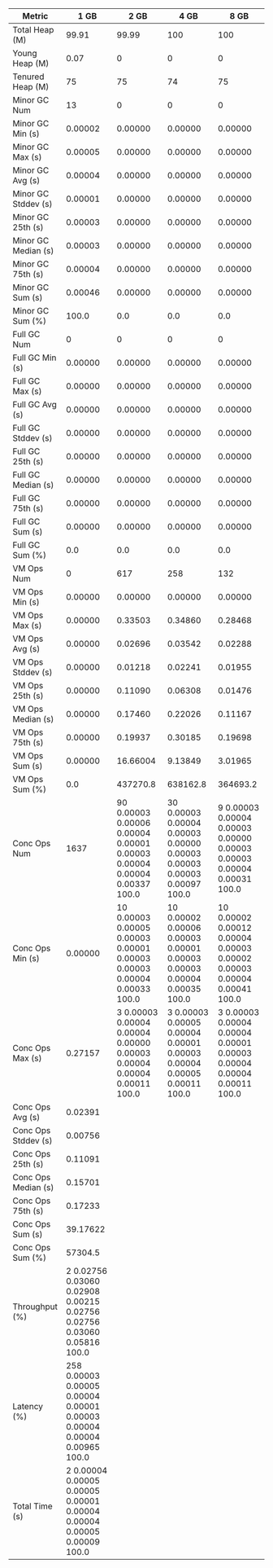 | Metric | 1 GB | 2 GB | 4 GB | 8 GB |
|------|----|----|----|----|
| Total Heap (M) | 99.91 | 99.99 | 100 | 100 |
| Young Heap (M) | 0.07 | 0 | 0 | 0 |
| Tenured Heap (M) | 75 | 75 | 74 | 75 |
| Minor GC Num | 13 | 0 | 0 | 0 |
| Minor GC Min (s) | 0.00002 | 0.00000 | 0.00000 | 0.00000 |
| Minor GC Max (s) | 0.00005 | 0.00000 | 0.00000 | 0.00000 |
| Minor GC Avg (s) | 0.00004 | 0.00000 | 0.00000 | 0.00000 |
| Minor GC Stddev (s) | 0.00001 | 0.00000 | 0.00000 | 0.00000 |
| Minor GC 25th (s) | 0.00003 | 0.00000 | 0.00000 | 0.00000 |
| Minor GC Median (s) | 0.00003 | 0.00000 | 0.00000 | 0.00000 |
| Minor GC 75th (s) | 0.00004 | 0.00000 | 0.00000 | 0.00000 |
| Minor GC Sum (s) | 0.00046 | 0.00000 | 0.00000 | 0.00000 |
| Minor GC Sum (%) | 100.0 | 0.0 | 0.0 | 0.0 |
| Full GC Num | 0 | 0 | 0 | 0 |
| Full GC Min (s) | 0.00000 | 0.00000 | 0.00000 | 0.00000 |
| Full GC Max (s) | 0.00000 | 0.00000 | 0.00000 | 0.00000 |
| Full GC Avg (s) | 0.00000 | 0.00000 | 0.00000 | 0.00000 |
| Full GC Stddev (s) | 0.00000 | 0.00000 | 0.00000 | 0.00000 |
| Full GC 25th (s) | 0.00000 | 0.00000 | 0.00000 | 0.00000 |
| Full GC Median (s) | 0.00000 | 0.00000 | 0.00000 | 0.00000 |
| Full GC 75th (s) | 0.00000 | 0.00000 | 0.00000 | 0.00000 |
| Full GC Sum (s) | 0.00000 | 0.00000 | 0.00000 | 0.00000 |
| Full GC Sum (%) | 0.0 | 0.0 | 0.0 | 0.0 |
| VM Ops Num | 0 | 617 | 258 | 132 |
| VM Ops Min (s) | 0.00000 | 0.00000 | 0.00000 | 0.00000 |
| VM Ops Max (s) | 0.00000 | 0.33503 | 0.34860 | 0.28468 |
| VM Ops Avg (s) | 0.00000 | 0.02696 | 0.03542 | 0.02288 |
| VM Ops Stddev (s) | 0.00000 | 0.01218 | 0.02241 | 0.01955 |
| VM Ops 25th (s) | 0.00000 | 0.11090 | 0.06308 | 0.01476 |
| VM Ops Median (s) | 0.00000 | 0.17460 | 0.22026 | 0.11167 |
| VM Ops 75th (s) | 0.00000 | 0.19937 | 0.30185 | 0.19698 |
| VM Ops Sum (s) | 0.00000 | 16.66004 | 9.13849 | 3.01965 |
| VM Ops Sum (%) | 0.0 | 437270.8 | 638162.8 | 364693.2 |
| Conc Ops Num | 1637 | 90	0.00003	0.00006	0.00004	0.00001	0.00003	0.00004	0.00004	0.00337	100.0 | 30	0.00003	0.00004	0.00003	0.00000	0.00003	0.00003	0.00003	0.00097	100.0 | 9	0.00003	0.00004	0.00003	0.00000	0.00003	0.00003	0.00004	0.00031	100.0 |
| Conc Ops Min (s) | 0.00000 | 10	0.00003	0.00005	0.00003	0.00001	0.00003	0.00003	0.00004	0.00033	100.0 | 10	0.00002	0.00006	0.00003	0.00001	0.00003	0.00003	0.00004	0.00035	100.0 | 10	0.00002	0.00012	0.00004	0.00003	0.00002	0.00003	0.00004	0.00041	100.0 |
| Conc Ops Max (s) | 0.27157 | 3	0.00003	0.00004	0.00004	0.00000	0.00003	0.00004	0.00004	0.00011	100.0 | 3	0.00003	0.00005	0.00004	0.00001	0.00003	0.00004	0.00005	0.00011	100.0 | 3	0.00003	0.00004	0.00004	0.00001	0.00003	0.00004	0.00004	0.00011	100.0 |
| Conc Ops Avg (s) | 0.02391 |  |  |  |
| Conc Ops Stddev (s) | 0.00756 |  |  |  |
| Conc Ops 25th (s) | 0.11091 |  |  |  |
| Conc Ops Median (s) | 0.15701 |  |  |  |
| Conc Ops 75th (s) | 0.17233 |  |  |  |
| Conc Ops Sum (s) | 39.17622 |  |  |  |
| Conc Ops Sum (%) | 57304.5 |  |  |  |
| Throughput (%) | 2	0.02756	0.03060	0.02908	0.00215	0.02756	0.02756	0.03060	0.05816	100.0 |  |  |  |
| Latency (%) | 258	0.00003	0.00005	0.00004	0.00001	0.00003	0.00004	0.00004	0.00965	100.0 |  |  |  |
| Total Time (s) | 2	0.00004	0.00005	0.00005	0.00001	0.00004	0.00004	0.00005	0.00009	100.0 |  |  |  |

